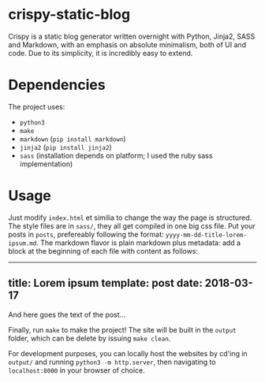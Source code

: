 # crispy-static-blog
Crispy is a static blog generator written overnight with Python, Jinja2, SASS and Markdown, with an emphasis on absolute minimalism, both of UI and code. Due to its simplicity, it is incredibly easy to extend.

# Dependencies
The project uses:
- `python3`
- `make`
- `markdown` (`pip install markdown`)
- `jinja2` (`pip install jinja2`)
- `sass` (installation depends on platform; I used the ruby sass implementation)

# Usage
Just modify `index.html` et similia to change the way the page is structured. 
The style files are in `sass/`, they all get compiled in one big css file. 
Put your posts in `posts`, prefereably following the format: `yyyy-mm-dd-title-lorem-ipsum.md`. 
The markdown flavor is plain markdown plus metadata: add a block at the beginning of each file with content as follows:

  ---
  title: Lorem ipsum
  template: post
  date: 2018-03-17
  ---
  And here goes the text of the post...

Finally, run `make` to make the project! The site will be built in the `output` folder, which can be delete by issuing `make clean`.

For development purposes, you can locally host the websites by cd'ing in `output/` and running `python3 -m http.server`, then navigating to `localhost:8000` in your browser of choice.
